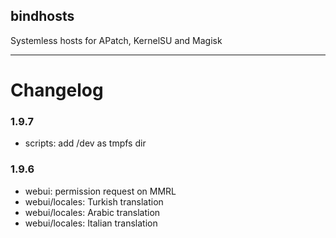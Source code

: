 ## bindhosts
Systemless hosts for APatch, KernelSU and Magisk

---

# Changelog
### 1.9.7
- scripts: add /dev as tmpfs dir

### 1.9.6
- webui: permission request on MMRL
- webui/locales: Turkish translation
- webui/locales: Arabic translation
- webui/locales: Italian translation



